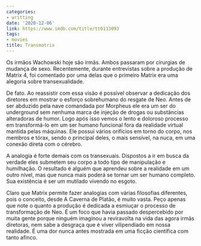 ```yaml
---
categories:
- writting
date: '2020-12-06'
link: https://www.imdb.com/title/tt0133093
tags:
- movies
title: Transmatrix
---
```


Os irmãos Wachowski hoje são irmãs. Ambos passaram por cirurgias de mudança de sexo. Recentemente, durante entrevistas sobre a produção de Matrix 4, foi comentado por uma delas que o primeiro Matrix era uma alegoria sobre transexualidade.

De fato. Ao reassistir com essa visão é possível observar a dedicação dos diretores em mostrar o esforço sobrehumano do resgate de Neo. Antes de ser abduzido pela nave comandada por Morpheus ele era um ser do underground sem nenhuma marca de injeção de drogas ou substâncias alteradoras de humor. Logo após isso vemos o lento e doloroso processo em transformá-lo em um ser humano funcional fora da realidade virtual mantida pelas máquinas. Ele possui vários orifícios em torno do corpo, nos membros e tórax, sendo o principal deles, o mais sensível, na nuca, em uma conexão direta com o cérebro.

A analogia é forte demais com os transexuais. Dispostos a ir em busca da verdade eles submetem seu corpo a todo tipo de manipulação e humilhação. O resultado é alguém que aprendeu sobre a realidade em um outro nível, mas que nunca mais poderá se tornar um ser humano completo. Sua existência é ser um mutilado vivendo no esgoto.

Claro que Matrix permite fazer analogias com várias filosofias diferentes, pois o conceito, desde A Caverna de Platão, é muito vasta. Peço apenas que note o quanto a produção é dedicada a esmiuçar o processo de transformação de Neo. É um foco que havia passado despercebido por muita gente porque ninguém imaginou a reviravolta na vida das agora irmãs diretoras, nem sabe a desgraça que é viver vilipendiado em nossa realidade. É uma dor nunca antes mostrada em uma ficção científica com tanto afinco.